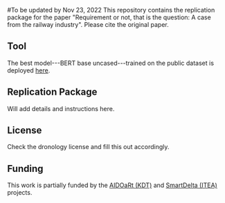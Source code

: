 #To be updated by Nov 23, 2022
This repository contains the replication package for the paper "Requirement or not, that is the question: A case from the railway industry".
Please cite the original paper.

## Tool
The best model---BERT base uncased---trained on the public dataset is deployed [here](https://www.smartdelta.org).

## Replication Package
Will add details and instructions here.

## License
Check the dronology license and fill this out accordingly.

## Funding
This work is partially funded by the [AIDOaRt (KDT)](https://sites.mdu.se/aidoart) and [SmartDelta (ITEA)](https://itea4.org/project/smartdelta.html) projects.
